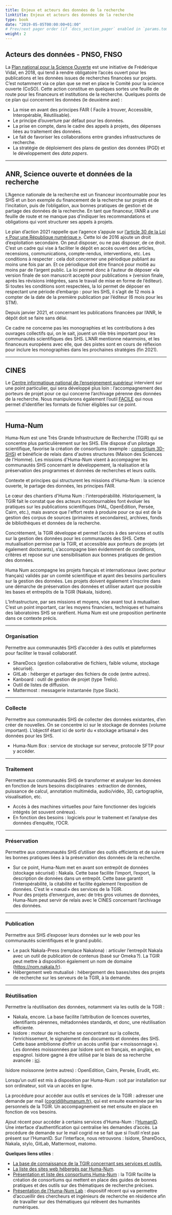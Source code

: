 ```yaml
---
title: Enjeux et acteurs des données de la recherche
linktitle: Enjeux et acteurs des données de la recherche
type: book
date: "2019-05-05T00:00:00+01:00"
# Prev/next pager order (if `docs_section_pager` enabled in `params.toml`)
weight: 2
---
```

## Acteurs des données - PNSO, FNSO

La [Plan national pour la Science Ouverte](https://cache.media.enseignementsup-recherche.gouv.fr/file/Actus/67/2/PLAN_NATIONAL_SCIENCE_OUVERTE_978672.pdf) est une initiative de Frédérique Vidal, en 2018, qui tend à rendre obligatoire l’accès ouvert pour les publications et les données issues de recherches financées sur projets. C’est notamment via ce plan que se met en place le Comité pour la science ouverte (CoSO). Cette action constitue en quelques sortes une feuille de route pour les financeurs et institutions de la recherche. Quelques points de ce plan qui concernent les données (le deuxième axe) : 

- La mise en avant des principes FAIR ( Facile à trouver, Accessible, Interopérable, Réutilisable).
- Le principe d’ouverture par défaut pour les données.
- La prise en compte, dans le cadre des appels à projets, des dépenses liées au traitement des données.
- Le fait de favoriser les collaborations entre grandes infrastructures de recherche.
- La stratégie de déploiement des plans de gestion des données (PGD) et le développement des *data papers*.
***
## ANR, Science ouverte et données de la recherche

L’Agence nationale de la recherche est un financeur incontournable pour les SHS et un bon exemple du financement de la recherche sur projets et de l’incitation, puis de l’obligation, aux bonnes pratiques de gestion et de partage des données de la recherche. En tant que financeur, l’ANR a une feuille de route et ne manque pas d’indiquer les recommandations et obligations qui vont structurer ses appels à projets. 

Le plan d’action 2021 rappelle que l’agence s’appuie sur [l’article 30 de la Loi « Pour une République numérique »](https://www.legifrance.gouv.fr/jorf/article_jo/JORFARTI000033202841). Cette loi de 2016 ajoute un droit d’exploitation secondaire. On peut disposer, ou ne pas disposer, de ce droit. C’est un cadre qui vise à faciliter le dépôt en accès ouvert des articles, recensions, communications, compte-rendus, interventions, etc. Les conditions à respecter : cela doit concerner une périodique publiant au moins une fois par an. Et ce périodique doit être financé pour moitié au moins par de l’argent public. La loi permet donc à l’auteur de déposer «la version finale de son manuscrit accepté pour publications » (version finale, après les révisions intégrées, sans le travail de mise en forme de l’éditeur). Si toutes les conditions sont respectées, la loi permet de déposer en respectant une période d’embargo : pour les SHS, il s’agit de 12 mois à compter de la date de la première publication par l’éditeur (6 mois pour les STM).

Depuis janvier 2021, et concernant les publications financées par l’ANR, le dépôt doit se faire sans délai.

Ce cadre ne concerne pas les monographies et les contributions à des ouvrages collectifs qui, on le sait, jouent un rôle très important pour les communautés scientifiques des SHS. L’ANR mentionne néanmoins, et les financeurs européens avec elle, que des pistes sont en cours de réflexion pour inclure les monographies dans les prochaines stratégies (fin 2021).
***
## CINES

Le [Centre informatique national de l’enseignement supérieur](https://www.cines.fr/ ) intervient sur une point particulier, qui sera développé plus loin : l’accompagnement des porteurs de projet pour ce qui concerne l’archivage pérenne des données de la recherche. Nous manipulerons également l’outil [FACILE](https://www.cines.fr/corriger-vos-fichiers-pdf-avec-facile/) qui nous permet d’identifier les formats de fichier éligibles sur ce point.
***
## Huma-Num

Huma-Num est une Très Grande Infrastructure de Recherche (TGIR) qui se concentre plus particulièrement sur les SHS. Elle dispose d'un pilotage scientifique, favorise la création de consortiums (exemple : [consortium 3D-SHS](https://shs3d.hypotheses.org/)) et bénéficie de relais dans d'autres structures (Maison des Sciences de l'Homme). Les missions d'Huma-Num visent à accompagner les communautés SHS concernant le développement, la réalisation et la préservation des programmes et données de recherches et leurs outils. 

Contexte et principes qui structurent les missions d'Huma-Num : la science ouverte, le partage des données, les principes FAIR.

Le cœur des chantiers d'Huma Num : l'interopérabilité. Historiquement, la TGIR fait le constat que des acteurs incontournables font évoluer les pratiques sur les publications scientifiques (HAL, OpenEdition, Persée, Cairn, etc.), mais avance que l'effort reste à produire pour ce qui est de la gestion des corpus de sources (primaires et secondaires), archives, fonds de bibliothèques et données de la recherche.

Concrètement, la TGIR développe et permet l’accès à des services et outils sur la gestion des données pour les communautés des SHS. Cette mutualisation permise par la TGIR, et accessible aux porteurs de projets (et également doctorants), s’accompagne bien évidemment de conditions, critères et repose sur une sensibilisation aux bonnes pratiques de gestion des données.

Huma Num accompagne les projets français et internationaux (avec porteur français) validés par un comité scientifique et ayant des besoins particuliers sur la gestion des données. Les projets doivent également s’inscrire dans une démarche de préservation des données et utiliser autant que possible les bases et entrepôts de la TGIR (Nakala, Isidore).

L’Infrastructure, par ses missions et moyens, vise avant tout à mutualiser. C’est un point important, car les moyens financiers, techniques et humains des laboratoires SHS se raréfient. Huma Num est une proposition pertinente dans ce contexte précis.
***
### Organisation

Permettre aux communautés SHS d’accéder à des outils et plateformes pour faciliter le travail collaboratif.

- ShareDocs (gestion collaborative de fichiers, faible volume, stockage sécurisé).
- GitLab : héberger et partager des fichiers de code (entre autres).
- Kanboard : outil de gestion de projet (type Trello).
- Outil de listes de diffusion.
- Mattermost : messagerie instantanée (type Slack). 
***
### Collecte

Permettre aux communautés SHS de collecter des données existantes, d’en créer de nouvelles. On se concentre ici sur le stockage de données (volume important). L’objectif étant ici de sortir du « stockage artisanal » des données pour les SHS.

- Huma-Num Box : service de stockage sur serveur, protocole SFTP pour y accéder.
***
### Traitement

Permettre aux communautés SHS de transformer et analyser les données en fonction de leurs besoins disciplinaires : extraction de données, puissance de calcul, annotation multimédia, audio/vidéo, 3D, cartographie, visualisation, etc.

- Accès à des machines virtuelles pour faire fonctionner des logiciels intégrés (et souvent onéreux).
- En fonction des besoins :  logiciels pour le traitement et l’analyse des données d’enquête, l’OCR.
***
### Préservation

Permettre aux communautés SHS d’utiliser des outils efficients et de suivre les bonnes pratiques liées à la préservation des données de la recherche. 

- Sur ce point, Huma-Num met en avant son entrepôt de données (stockage sécurisé) : Nakala. Cette base facilite l’import, l’export, la description de données dans un entrepôt. Cette base garantit l’interopérabilité, la citabilité et facilite également l’exposition de données. C’est le « nœud » des services de la TGIR.
- Pour des projets d’envergure, avec de très gros volumes de données, Huma-Num peut servir de relais avec le CINES concernant l’archivage des données.
***
### Publication

Permettre aux SHS d’exposer leurs données sur le web pour les communautés scientifiques et le grand public.

- Le pack Nakala-Press (remplace Nakalona) : articuler l’entrepôt Nakala avec un outil de publication de contenus (basé sur Omeka ?). La TGIR peut mettre à disposition  également un nom de domaine (https://nom.nakala.fr).
- Hébergement web mutualisé : hébergement des bases/sites des projets de recherche sur les serveurs de la TGIR, à la demande.
***
### Réutilisation

Permettre la réutilisation des données, notamment via les outils de la TGIR : 

- Nakala, encore. La base facilite l’attribution de licences ouvertes, identifiants pérennes, métadonnées standards, et donc, une réutilisation efficiente.
- Isidore : moteur de recherche se concentrant sur la collecte, l’enrichissement, le signalement des documents et données des SHS. Cette base ambitionne d’offrir un accès unifié (par « moissonnage »). Les données moissonnées par Isidore sont en français, en anglais, en espagnol. Isidore gagne à être utilisé par le biais de sa recherche avancée : [ici](https://isidore.science/as).

Isidore moissonne (entre autres) : OpenEdition, Cairn, Persée, Erudit, etc.

Lorsqu’un outil est mis à disposition par Huma-Num : soit par installation sur son ordinateur, soit via un accès en ligne.

La procédure pour accéder aux outils et services de la TGIR : adresser une demande par mail (cogrid@humanum.fr), qui est ensuite examinée par les personnels de la TGIR. Un accompagnement se met ensuite en place en fonction de vos besoins.

Ajout récent pour accéder à certains services d’Huma-Num : l’[HumanID](https://humanid.huma-num.fr/). Une interface d’authentification qui centralise les demandes d’accès. La procédure de demande sur le mail cogrid ne se fait que si l’outil n’est pas présent sur l’HumanID. Sur l’interface, nous retrouvons : Isidore, ShareDocs, Nakala, stylo, GitLab, Mattermost, matomo.

**Quelques liens utiles** : 

- [La base de connaissance de la TGIR concernant ses services et outils.](https://documentation.huma-num.fr/)
- [La liste des sites web hébergés par Huma-Num](https://www.huma-num.fr/annuaire-des-sites-web/).
- [Présentation et liste des consortiums Huma-Num](https://www.huma-num.fr/les-consortiums-hn/) : la TGIR facilite la création de consortiums qui mettent en place des guides de bonnes pratiques et des outils sur des thématiques de recherche précises.
- [Présentation de l’Huma-Num Lab](https://www.huma-num.fr/hnlab/) : dispositif récent qui va permettre  d’accueillir des chercheurs et ingénieurs de recherche en résidence afin  de travailler sur des thématiques qui relèvent des humanités numériques.

 

